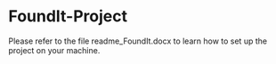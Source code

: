 # FoundIt-Project

Please refer to the file readme_FoundIt.docx to learn how to set up the project on your machine.

